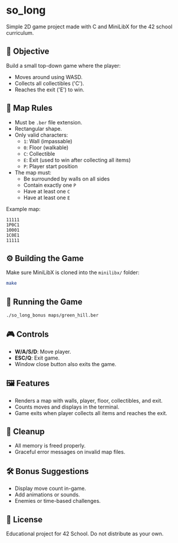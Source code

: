 # so\_long

Simple 2D game project made with C and MiniLibX for the 42 school curriculum.

## 🎯 Objective

Build a small top-down game where the player:

- Moves around using WASD.
- Collects all collectibles ('C').
- Reaches the exit ('E') to win.

## 🧩 Map Rules

- Must be `.ber` file extension.
- Rectangular shape.
- Only valid characters:
  - `1`: Wall (impassable)
  - `0`: Floor (walkable)
  - `C`: Collectible
  - `E`: Exit (used to win after collecting all items)
  - `P`: Player start position
- The map must:
  - Be surrounded by walls on all sides
  - Contain exactly one `P`
  - Have at least one `C`
  - Have at least one `E`

Example map:

```
11111
1P0C1
10001
1C0E1
11111
```

## ⚙️ Building the Game

Make sure MiniLibX is cloned into the `minilibx/` folder:

```bash
make
```

## 🚀 Running the Game

```bash
./so_long_bonus maps/green_hill.ber
```

## 🎮 Controls

- **W/A/S/D**: Move player.
- **ESC/Q**: Exit game.
- Window close button also exits the game.

## 🖼️ Features

- Renders a map with walls, player, floor, collectibles, and exit.
- Counts moves and displays in the terminal.
- Game exits when player collects all items and reaches the exit.

## 🧼 Cleanup

- All memory is freed properly.
- Graceful error messages on invalid map files.

## 🛠️ Bonus Suggestions

- Display move count in-game.
- Add animations or sounds.
- Enemies or time-based challenges.

## 📜 License

Educational project for 42 School. Do not distribute as your own.

